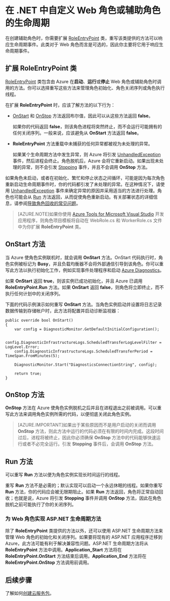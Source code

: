 <properties 
pageTitle="处理云服务生命周期事件 | Azure" 
description="了解如何在 .NET 中使用云服务角色的生命周期方法" 
services="cloud-services" 
documentationCenter=".net" 
authors="Thraka" 
manager="timlt" 
editor=""/>
<tags 
ms.service="cloud-services" 
ms.date="09/06/2016" 
wacn.date="10/24/2016"/>

# 在 .NET 中自定义 Web 角色或辅助角色的生命周期

在创建辅助角色时，你需要扩展 [RoleEntryPoint](https://msdn.microsoft.com/zh-cn/library/azure/microsoft.windowsazure.serviceruntime.roleentrypoint.aspx) 类，重写该类提供的方法可以响应生命周期事件。此类对于 Web 角色而言是可选的，因此你主要将它用于响应生命周期事件。

## 扩展 RoleEntryPoint 类

[RoleEntryPoint](https://msdn.microsoft.com/zh-cn/library/azure/microsoft.windowsazure.serviceruntime.roleentrypoint.aspx) 类包含由 Azure 在**启动**、**运行**或**停止** Web 角色或辅助角色时调用的方法。你可以选择重写这些方法来管理角色初始化、角色关闭序列或角色执行线程。

在扩展 **RoleEntryPoint** 时，应该了解方法的以下行为：

-   [OnStart](https://msdn.microsoft.com/zh-cn/library/azure/microsoft.windowsazure.serviceruntime.roleentrypoint.onstart.aspx) 和 [OnStop](https://msdn.microsoft.com/zh-cn/library/azure/microsoft.windowsazure.serviceruntime.roleentrypoint.onstop.aspx) 方法返回布尔值，因此可以从这些方法返回 **false**。

     如果你的代码返回 **false**，则该角色进程将突然终止，而不会运行可能拥有的任何关闭序列。一般来说，应该避免从 **OnStart** 方法返回 **false**。
     
-   **RoleEntryPoint** 方法重载中未捕获的任何异常都被视为未处理的异常。

     如果某个生命周期方法中发生异常，则 Azure 将引发 [UnhandledException](https://msdn.microsoft.com/zh-cn/library/system.appdomain.unhandledexception.aspx) 事件，然后进程会终止。角色脱机后，Azure 会将它重新启动。如果出现未处理的异常，则不会引发 [Stopping](https://msdn.microsoft.com/zh-cn/library/azure/microsoft.windowsazure.serviceruntime.roleenvironment.stopping.aspx) 事件，并且不会调用 **OnStop** 方法。

如果角色未启动，或者在初始化、繁忙和停止状态之间循环，可能是因为每次角色重新启动生命周期事件时，你的代码都引发了未处理的异常。在这种情况下，请使用 [UnhandledException](https://msdn.microsoft.com/zh-cn/library/system.appdomain.unhandledexception.aspx) 事件来确定异常的原因并采用适当的方法进行处理。角色也可能会从 [Run](https://msdn.microsoft.com/zh-cn/library/azure/microsoft.windowsazure.serviceruntime.roleentrypoint.run.aspx) 方法返回，从而促使角色重新启动。有关部署状态的详细信息，请参阅[导致角色回收的常见问题](https://msdn.microsoft.com/zh-cn/library/azure/gg465402.aspx)。

> [AZURE.NOTE]如果你使用 [Azure Tools for Microsoft Visual Studio](https://msdn.microsoft.com/zh-cn/library/azure/ee405484.aspx) 开发应用程序，则角色项目模板将自动在 WebRole.cs 和 WorkerRole.cs 文件中为你扩展 **RoleEntryPoint** 类。

## OnStart 方法

当 Azure 使角色实例联机时，就会调用 **OnStart** 方法。OnStart 代码执行时，角色实例被标记为 **Busy**，并且负载均衡器不会将外部通信引导到该角色。你可以重写此方法以执行初始化工作，例如实现事件处理程序和启动 [Azure Diagnostics](/documentation/articles/cloud-services-how-to-monitor/)。

如果 **OnStart** 返回 **true**，则该实例已成功初始化，并且 Azure 已调用 **RoleEntryPoint.Run** 方法。如果 **OnStart** 返回 **false**，则角色将立即终止，而不执行任何计划中的关闭序列。

下面的代码示例演示如何重写 **OnStart** 方法。当角色实例启动并设置将日志记录数据传输到存储帐户时，此方法将配置并启动诊断监视器：
	
	public override bool OnStart()
	{
	    var config = DiagnosticMonitor.GetDefaultInitialConfiguration();
	
	    config.DiagnosticInfrastructureLogs.ScheduledTransferLogLevelFilter = LogLevel.Error;
	    config.DiagnosticInfrastructureLogs.ScheduledTransferPeriod = TimeSpan.FromMinutes(5);
	
	    DiagnosticMonitor.Start("DiagnosticsConnectionString", config);
	
	    return true;
	}


## OnStop 方法

**OnStop** 方法在 Azure 使角色实例脱机之后并且在进程退出之前被调用。可以重写此方法来调用角色实例所需的代码，以便彻底关闭此角色实例。

> [AZURE.IMPORTANT]如果出于某些原因而不是用户启动的关闭而调用 **OnStop** 方法，则此方法中运行的代码必须在有限的时间内完成。这段时间过后，进程将被终止，因此你必须确保 **OnStop** 方法中的代码能够快速运行或者不必完全运行。引发 **Stopping** 事件后，会调用 **OnStop** 方法。


## Run 方法

可以重写 **Run** 方法以便为角色实例实现长时间运行的线程。

重写 **Run** 方法不是必需的；默认实现可以启动一个永远休眠的线程。如果你重写 **Run** 方法，你的代码应会被无限期阻止。如果 **Run** 方法返回，角色将正常自动回收；也就是说，Azure 将引发 **Stopping** 事件并调用 **OnStop** 方法，因此在角色脱机之前可能执行了你的关闭序列。


### 为 Web 角色实现 ASP.NET 生命周期方法

除了 **RoleEntryPoint** 类提供的方法以外，还可以使用 ASP.NET 生命周期方法来管理 Web 角色的初始化和关闭序列。如果要将现有的 ASP.NET 应用程序迁移到 Azure，此方法可能有利于解决兼容性问题。ASP.NET 生命周期方法将从 **RoleEntryPoint** 方法中调用。**Application\_Start** 方法将在 **RoleEntryPoint.OnStart** 方法结束后调用。**Application\_End** 方法将在 **RoleEntryPoint.OnStop** 方法调用前调用。

## 后续步骤
了解如何[创建云服务包](/documentation/articles/cloud-services-model-and-package/)。

<!---HONumber=Mooncake_0104_2016-->
